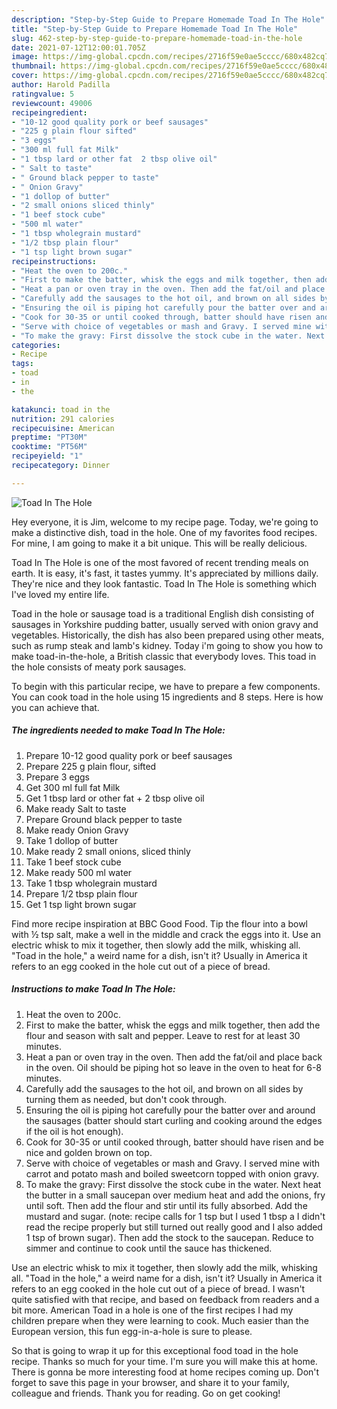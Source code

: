 ```yaml
---
description: "Step-by-Step Guide to Prepare Homemade Toad In The Hole"
title: "Step-by-Step Guide to Prepare Homemade Toad In The Hole"
slug: 462-step-by-step-guide-to-prepare-homemade-toad-in-the-hole
date: 2021-07-12T12:00:01.705Z
image: https://img-global.cpcdn.com/recipes/2716f59e0ae5cccc/680x482cq70/toad-in-the-hole-recipe-main-photo.jpg
thumbnail: https://img-global.cpcdn.com/recipes/2716f59e0ae5cccc/680x482cq70/toad-in-the-hole-recipe-main-photo.jpg
cover: https://img-global.cpcdn.com/recipes/2716f59e0ae5cccc/680x482cq70/toad-in-the-hole-recipe-main-photo.jpg
author: Harold Padilla
ratingvalue: 5
reviewcount: 49006
recipeingredient:
- "10-12 good quality pork or beef sausages"
- "225 g plain flour sifted"
- "3 eggs"
- "300 ml full fat Milk"
- "1 tbsp lard or other fat  2 tbsp olive oil"
- " Salt to taste"
- " Ground black pepper to taste"
- " Onion Gravy"
- "1 dollop of butter"
- "2 small onions sliced thinly"
- "1 beef stock cube"
- "500 ml water"
- "1 tbsp wholegrain mustard"
- "1/2 tbsp plain flour"
- "1 tsp light brown sugar"
recipeinstructions:
- "Heat the oven to 200c."
- "First to make the batter, whisk the eggs and milk together, then add the flour and season with salt and pepper. Leave to rest for at least 30 minutes."
- "Heat a pan or oven tray in the oven. Then add the fat/oil and place back in the oven. Oil should be piping hot so leave in the oven to heat for 6-8 minutes."
- "Carefully add the sausages to the hot oil, and brown on all sides by turning them as needed, but don&#39;t cook through."
- "Ensuring the oil is piping hot carefully pour the batter over and around the sausages (batter should start curling and cooking around the edges if the oil is hot enough)."
- "Cook for 30-35 or until cooked through, batter should have risen and be nice and golden brown on top."
- "Serve with choice of vegetables or mash and Gravy. I served mine with carrot and potato mash and boiled sweetcorn topped with onion gravy."
- "To make the gravy: First dissolve the stock cube in the water. Next heat the butter in a small saucepan over medium heat and add the onions, fry until soft. Then add the flour and stir until its fully absorbed. Add the mustard and sugar. (note: recipe calls for 1 tsp but I used 1 tbsp a I didn&#39;t read the recipe properly but still turned out really good and I also added 1 tsp of brown sugar). Then add the stock to the saucepan. Reduce to simmer and continue to cook until the sauce has thickened."
categories:
- Recipe
tags:
- toad
- in
- the

katakunci: toad in the 
nutrition: 291 calories
recipecuisine: American
preptime: "PT30M"
cooktime: "PT56M"
recipeyield: "1"
recipecategory: Dinner

---
```



![Toad In The Hole](https://img-global.cpcdn.com/recipes/2716f59e0ae5cccc/680x482cq70/toad-in-the-hole-recipe-main-photo.jpg)

Hey everyone, it is Jim, welcome to my recipe page. Today, we're going to make a distinctive dish, toad in the hole. One of my favorites food recipes. For mine, I am going to make it a bit unique. This will be really delicious.

Toad In The Hole is one of the most favored of recent trending meals on earth. It is easy, it's fast, it tastes yummy. It's appreciated by millions daily. They're nice and they look fantastic. Toad In The Hole is something which I've loved my entire life.

Toad in the hole or sausage toad is a traditional English dish consisting of sausages in Yorkshire pudding batter, usually served with onion gravy and vegetables. Historically, the dish has also been prepared using other meats, such as rump steak and lamb&#39;s kidney. Today i&#39;m going to show you how to make toad-in-the-hole, a British classic that everybody loves. This toad in the hole consists of meaty pork sausages.


To begin with this particular recipe, we have to prepare a few components. You can cook toad in the hole using 15 ingredients and 8 steps. Here is how you can achieve that.

<!--inarticleads1-->

##### The ingredients needed to make Toad In The Hole:

1. Prepare 10-12 good quality pork or beef sausages
1. Prepare 225 g plain flour, sifted
1. Prepare 3 eggs
1. Get 300 ml full fat Milk
1. Get 1 tbsp lard or other fat + 2 tbsp olive oil
1. Make ready  Salt to taste
1. Prepare  Ground black pepper to taste
1. Make ready  Onion Gravy
1. Take 1 dollop of butter
1. Make ready 2 small onions, sliced thinly
1. Take 1 beef stock cube
1. Make ready 500 ml water
1. Take 1 tbsp wholegrain mustard
1. Prepare 1/2 tbsp plain flour
1. Get 1 tsp light brown sugar


Find more recipe inspiration at BBC Good Food. Tip the flour into a bowl with ½ tsp salt, make a well in the middle and crack the eggs into it. Use an electric whisk to mix it together, then slowly add the milk, whisking all. &#34;Toad in the hole,&#34; a weird name for a dish, isn&#39;t it? Usually in America it refers to an egg cooked in the hole cut out of a piece of bread. 

<!--inarticleads2-->

##### Instructions to make Toad In The Hole:

1. Heat the oven to 200c.
1. First to make the batter, whisk the eggs and milk together, then add the flour and season with salt and pepper. Leave to rest for at least 30 minutes.
1. Heat a pan or oven tray in the oven. Then add the fat/oil and place back in the oven. Oil should be piping hot so leave in the oven to heat for 6-8 minutes.
1. Carefully add the sausages to the hot oil, and brown on all sides by turning them as needed, but don&#39;t cook through.
1. Ensuring the oil is piping hot carefully pour the batter over and around the sausages (batter should start curling and cooking around the edges if the oil is hot enough).
1. Cook for 30-35 or until cooked through, batter should have risen and be nice and golden brown on top.
1. Serve with choice of vegetables or mash and Gravy. I served mine with carrot and potato mash and boiled sweetcorn topped with onion gravy.
1. To make the gravy: First dissolve the stock cube in the water. Next heat the butter in a small saucepan over medium heat and add the onions, fry until soft. Then add the flour and stir until its fully absorbed. Add the mustard and sugar. (note: recipe calls for 1 tsp but I used 1 tbsp a I didn&#39;t read the recipe properly but still turned out really good and I also added 1 tsp of brown sugar). Then add the stock to the saucepan. Reduce to simmer and continue to cook until the sauce has thickened.


Use an electric whisk to mix it together, then slowly add the milk, whisking all. &#34;Toad in the hole,&#34; a weird name for a dish, isn&#39;t it? Usually in America it refers to an egg cooked in the hole cut out of a piece of bread. I wasn&#39;t quite satisfied with that recipe, and based on feedback from readers and a bit more. American Toad in a hole is one of the first recipes I had my children prepare when they were learning to cook. Much easier than the European version, this fun egg-in-a-hole is sure to please. 

So that is going to wrap it up for this exceptional food toad in the hole recipe. Thanks so much for your time. I'm sure you will make this at home. There is gonna be more interesting food at home recipes coming up. Don't forget to save this page in your browser, and share it to your family, colleague and friends. Thank you for reading. Go on get cooking!
